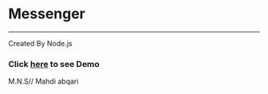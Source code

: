 # Messenger
---
Created By Node.js

### Click [here](https://messenger-mns.liara.run) to see Demo 

M.N.S//
Mahdi abqari

